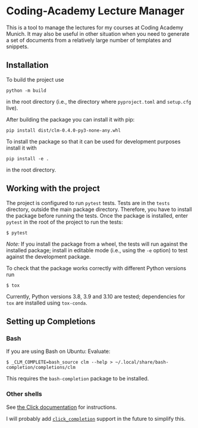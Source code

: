 # Coding-Academy Lecture Manager

This is a tool to manage the lectures for my courses at Coding Academy Munich.
It may also be useful in other situation when you need to generate a set of
documents from a relatively large number of templates and snippets.

## Installation

To build the project use

```shell script
python -m build
```
in the root directory (i.e., the directory where `pyproject.toml` and
`setup.cfg` live).

After building the package you can install it with pip:
```shell script
pip install dist/clm-0.4.0-py3-none-any.whl
```

To install the package so that it can be used for development purposes
install it with
```shell script
pip install -e .
```
in the root directory.

## Working with the project

The project is configured to run `pytest` tests. Tests are in the `tests`
directory, outside the main package directory.  Therefore, you have to install
the package before running the tests. Once the package is installed, enter
`pytest` in the root of the project to run the tests:

```shell script
$ pytest
```

*Note:* If you install the package from a wheel, the tests will run against the
installed package; install in editable mode (i.e., using the `-e` option) to
test against the development package.

To check that the package works correctly with different Python versions run

```shell script
$ tox
```

Currently, Python versions 3.8, 3.9 and 3.10 are tested; dependencies for `tox`
are installed using `tox-conda`.

## Setting up Completions

### Bash

If you are using Bash on Ubuntu: Evaluate:

```shell script
$ _CLM_COMPLETE=bash_source clm --help > ~/.local/share/bash-completion/completions/clm
```

This requires the `bash-completion` package to be installed.

### Other shells

See [the Click
documentation](https://click.palletsprojects.com/en/8.1.x/shell-completion/) for
instructions.

I will probably add
[`click_completion`](https://github.com/click-contrib/click-completion) support
in the future to simplify this.